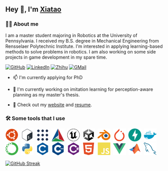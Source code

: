 ## Hey 👋, I'm [Xiatao](https://sunxiatao.me/)

### 👨‍💻 About me
I am a master student majoring in Robotics at the University of Pennsylvania. I received my B.S. degree in Mechanical Engineering from Rensselaer Polytechnic Institute. I'm interested in applying learning-based methods to solve problems in robotics. I am also working on some side projects in game development in my spare time. 

[![GitHub](https://img.shields.io/badge/GitHub-grey?logo=github)](https://github.com/M4D-SC1ENTIST)
[![LinkedIn](https://img.shields.io/badge/LinkedIn-blue?logo=linkedin)](https://www.linkedin.com/in/xiatao-sun-77646b14b/)
[![Zhihu](https://img.shields.io/badge/知乎-white?logo=zhihu)](https://www.zhihu.com/people/sun-xia-tao)
[![GMail](https://img.shields.io/badge/Gmail-white?logo=gmail)](mailto:sunxiatao@gmail.com)

- 📫 I'm currently applying for PhD

- 📝 I'm currently working on imitation learning for perception-aware planning as my master's thesis.

- 📙 Check out my [website](https://sunxiatao.me/) and [resume](https://sunxiatao.me/resume.pdf). 

### :hammer_and_wrench: Some tools that I use 
<div>
  <img src="https://github.com/devicons/devicon/blob/develop/icons/ubuntu/ubuntu-plain.svg" title="Ubuntu" alt="Ubuntu" width="40" height="40" />&nbsp;
  <img src="https://github.com/devicons/devicon/blob/develop/icons/bash/bash-plain.svg" title="Bash" alt="Bash" width="40" height="40" />&nbsp;
  <img src="https://github.com/devicons/devicon/blob/develop/icons/ros/ros-original.svg" title="ROS" alt="ROS" width="40" height="40" />&nbsp;
  <img src="https://github.com/devicons/devicon/blob/develop/icons/cmake/cmake-original.svg" title="CMake" alt="CMake" width="40" height="40" />&nbsp;
  <img src="https://github.com/devicons/devicon/blob/develop/icons/unrealengine/unrealengine-original.svg" title="UE" alt="UE" width="40" height="40"/>&nbsp;
  <img src="https://github.com/devicons/devicon/blob/develop/icons/unity/unity-original.svg" title="Unity" alt="Unity" width="40" height="40"/>&nbsp;
  <img src="https://github.com/devicons/devicon/blob/develop/icons/blender/blender-original.svg" title="Blender" alt="Blender" width="40" height="40"/>&nbsp;
  <img src="https://github.com/devicons/devicon/blob/develop/icons/pytorch/pytorch-original.svg" title="PyTorch" alt="PyTorch" width="40" height="40"/>&nbsp; 
  <img src="https://github.com/devicons/devicon/blob/develop/icons/fastapi/fastapi-plain.svg" title="FastAPI" alt="FastAPI" width="40" height="40"/>&nbsp; 
  <img src="https://github.com/devicons/devicon/blob/develop/icons/docker/docker-plain.svg" title="Docker" alt="Docker" width="40" height="40"/>&nbsp;
  <img src="https://github.com/devicons/devicon/blob/develop/icons/anaconda/anaconda-original.svg" title="Conda" alt="Conda" width="40" height="40"/>&nbsp; 
  <img src="https://github.com/devicons/devicon/blob/develop/icons/python/python-original.svg" title="Python" alt="Python" width="40" height="40"/>&nbsp;
  <img src="https://github.com/devicons/devicon/blob/develop/icons/c/c-plain.svg" title="C" alt="C" width="40" height="40"/>&nbsp;
  <img src="https://github.com/devicons/devicon/blob/develop/icons/cplusplus/cplusplus-plain.svg" title="Cpp" alt="Cpp" width="40" height="40"/>&nbsp;
  <img src="https://github.com/devicons/devicon/blob/develop/icons/csharp/csharp-plain.svg" title="CSharp" alt="CSharp" width="40" height="40"/>&nbsp;
  <img src="https://github.com/devicons/devicon/blob/develop/icons/html5/html5-plain.svg" title="HTML5" alt="HTML5" width="40" height="40"/>&nbsp;
  <img src="https://github.com/devicons/devicon/blob/develop/icons/javascript/javascript-plain.svg" title="JS" alt="JS" width="40" height="40"/>&nbsp;
  <img src="https://github.com/devicons/devicon/blob/develop/icons/vuejs/vuejs-original.svg" title="Vue" alt="Vue" width="40" height="40"/>&nbsp;
  <img src="https://github.com/devicons/devicon/blob/develop/icons/matlab/matlab-original.svg" title="MATLAB" alt="MATLAB" width="40" height="40"/>&nbsp;
  <img src="https://github.com/devicons/devicon/blob/develop/icons/mysql/mysql-plain.svg" title="MySQL" alt="MySQL" width="40" height="40"/>&nbsp;
</div>


[![GitHub Streak](http://github-readme-streak-stats.herokuapp.com?user=M4D-SC1ENTIST&theme=dark)](https://git.io/streak-stats)
<!-- http://github-readme-streak-stats.herokuapp.com/demo/ >


<!--
**M4D-SC1ENTIST/M4D-SC1ENTIST** is a ✨ _special_ ✨ repository because its `README.md` (this file) appears on your GitHub profile.

Here are some ideas to get you started:

- 🔭 I’m currently working on ...
- 🌱 I’m currently learning ...
- 👯 I’m looking to collaborate on ...
- 🤔 I’m looking for help with ...
- 💬 Ask me about ...
- 📫 How to reach me: ...
- 😄 Pronouns: ...
- ⚡ Fun fact: ...
-->
